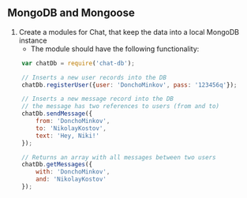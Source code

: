 ## MongoDB and Mongoose

1. Create a modules for Chat, that keep the data into a local MongoDB instance
    * The module should have the following functionality:

```js
    var chatDb = require('chat-db');

    // Inserts a new user records into the DB
    chatDb.registerUser({user: 'DonchoMinkov', pass: '123456q'});

    // Inserts a new message record into the DB
    // the message has two references to users (from and to)
    chatDb.sendMessage({
        from: 'DonchoMinkov',
        to: 'NikolayKostov',
        text: 'Hey, Niki!'
    });

    // Returns an array with all messages between two users
    chatDb.getMessages({
        with: 'DonchoMinkov',
        and: 'NikolayKostov'
    });
```
